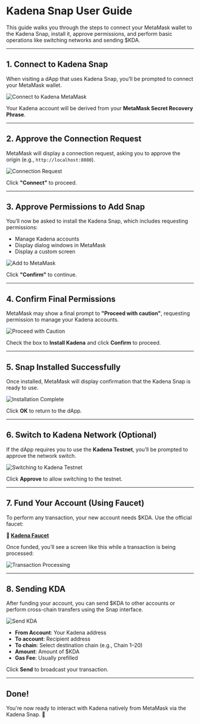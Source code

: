 # Kadena Snap User Guide

This guide walks you through the steps to connect your MetaMask wallet to the Kadena Snap, install it, approve permissions, and perform basic operations like switching networks and sending $KDA.

---

## 1. Connect to Kadena Snap

When visiting a dApp that uses Kadena Snap, you’ll be prompted to connect your MetaMask wallet.

![Connect to Kadena MetaMask](./images/connect-kadena-metamask.png)

Your Kadena account will be derived from your **MetaMask Secret Recovery Phrase**.

---

## 2. Approve the Connection Request

MetaMask will display a connection request, asking you to approve the origin (e.g., `http://localhost:8080`).

![Connection Request](./images/connection-request.png)

Click **"Connect"** to proceed.

---

## 3. Approve Permissions to Add Snap

You’ll now be asked to install the Kadena Snap, which includes requesting permissions:

- Manage Kadena accounts
- Display dialog windows in MetaMask
- Display a custom screen

![Add to MetaMask](./images/add-to-metamask.png)

Click **"Confirm"** to continue.

---

## 4. Confirm Final Permissions

MetaMask may show a final prompt to **"Proceed with caution"**, requesting permission to manage your Kadena accounts.

![Proceed with Caution](./images/proceed-with-caution.png)

Check the box to **Install Kadena** and click **Confirm** to proceed.

---

## 5. Snap Installed Successfully

Once installed, MetaMask will display confirmation that the Kadena Snap is ready to use.

![Installation Complete](./images/installation-complete.png)

Click **OK** to return to the dApp.

---

## 6. Switch to Kadena Network (Optional)

If the dApp requires you to use the **Kadena Testnet**, you’ll be prompted to approve the network switch.

![Switching to Kadena Testnet](./images/switch-testnet.png)

Click **Approve** to allow switching to the testnet.

---

## 7. Fund Your Account (Using Faucet)

To perform any transaction, your new account needs $KDA. Use the official faucet:

**🔗 [Kadena Faucet](https://tools.kadena.io/faucet/new)**

Once funded, you’ll see a screen like this while a transaction is being processed:

![Transaction Processing](./images/transaction-processing.png)

---

## 8. Sending KDA

After funding your account, you can send $KDA to other accounts or perform cross-chain transfers using the Snap interface.

![Send KDA](./images/send-kda.png)

- **From Account**: Your Kadena address
- **To account**: Recipient address
- **To chain**: Select destination chain (e.g., Chain 1–20)
- **Amount**: Amount of $KDA
- **Gas Fee**: Usually prefilled

Click **Send** to broadcast your transaction.

---

## Done!

You're now ready to interact with Kadena natively from MetaMask via the Kadena Snap. 🚀
